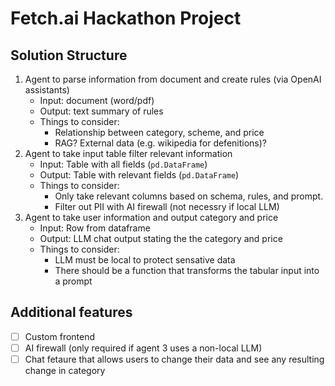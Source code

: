 # Fetch.ai Hackathon Project

## Solution Structure
1. Agent to parse information from document and create rules (via OpenAI assistants)
    - Input: document (word/pdf)
    - Output: text summary of rules
    - Things to consider:
        - Relationship between category, scheme, and price
        - RAG? External data (e.g. wikipedia for defenitions)?
1. Agent to take input table filter relevant information
    - Input: Table with all fields (`pd.DataFrame`)
    - Output: Table with relevant fields (`pd.DataFrame`)
    - Things to consider:
        - Only take relevant columns based on schema, rules, and prompt.
        - Filter out PII with AI firewall (not necessry if local LLM)
1. Agent to take user information and output category and price
    - Input: Row from dataframe
    - Output: LLM chat output stating the the category and price
    - Things to consider:
        - LLM must be local to protect sensative data
        - There should be a function that transforms the tabular input into a prompt

## Additional features
- [ ] Custom frontend
- [ ] AI firewall (only required if agent 3 uses a non-local LLM)
- [ ] Chat fetaure that allows users to change their data and see any resulting change in category